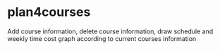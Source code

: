 plan4courses
============
Add course information, delete course information, draw schedule and weekly time cost graph according to current courses information
